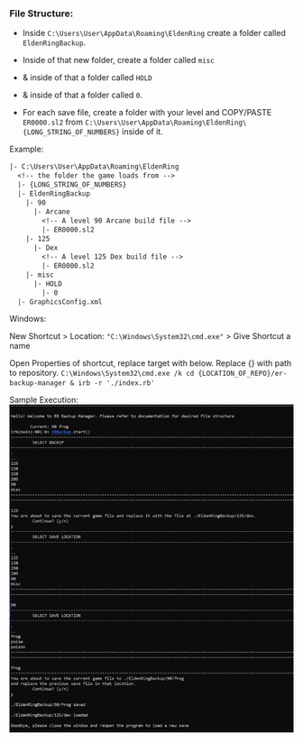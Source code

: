 ### File Structure:
  - Inside `C:\Users\User\AppData\Roaming\EldenRing` create a folder called `EldenRingBackup`.
  - Inside of that new folder, create a folder called `misc`
  - & inside of that a folder called `HOLD`
  - & inside of that a folder called `0`.

  - For each save file, create a folder with your level and COPY/PASTE `ER0000.sl2` from `C:\Users\User\AppData\Roaming\EldenRing\{LONG_STRING_OF_NUMBERS}` inside of it.


Example:
```
|- C:\Users\User\AppData\Roaming\EldenRing
  <!-- the folder the game loads from -->
  |- {LONG_STRING_OF_NUMBERS} 
  |- EldenRingBackup
    |- 90
      |- Arcane
        <!-- A level 90 Arcane build file -->
        |- ER0000.sl2
    |- 125
      |- Dex
        <!-- A level 125 Dex build file -->
        |- ER0000.sl2
    |- misc
      |- HOLD
        |- 0
  |- GraphicsConfig.xml
```



Windows:

  New Shortcut > Location: `"C:\Windows\System32\cmd.exe"` > Give Shortcut a name

  Open Properties of shortcut, replace target with below. Replace {} with path to repository.
    `C:\Windows\System32\cmd.exe /k cd {LOCATION_OF_REPO}/er-backup-manager & irb -r './index.rb'`


Sample Execution:
![Alt text](sample.PNG)